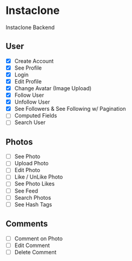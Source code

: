 # Instaclone

Instaclone Backend

## User 
- [X] Create Account
- [X] See Profile
- [X] Login
- [X] Edit Profile
- [X] Change Avatar (Image Upload)
- [X] Follow User
- [X] Unfollow User
- [X] See Followers & See Following w/ Pagination
- [ ] Computed Fields
- [ ] Search User

## Photos
- [ ] See Photo
- [ ] Upload Photo
- [ ] Edit Photo
- [ ] Like / UnLike Photo
- [ ] See Photo Likes
- [ ] See Feed
- [ ] Search Photos
- [ ] See Hash Tags

## Comments
- [ ] Comment on Photo
- [ ] Edit Comment
- [ ] Delete Comment